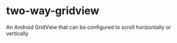 two-way-gridview
================

An Android GridView that can be configured to scroll horizontally or vertically